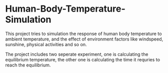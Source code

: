 # Human-Body-Temperature-Simulation
This project tries to simulation the response of human body temperature to ambient temperature, and the effect of environment factors
like windspeed, sunshine, physical activities and so on. 

The project includes two seperate experiment, one is calculating the equilibrium temperature, the other one is calculating the time
it requries to reach the equilibrium. 

